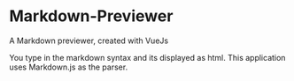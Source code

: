 # Markdown-Previewer
A Markdown previewer, created with VueJs

You type in the markdown syntax and its displayed as html. This application uses Markdown.js as the parser.
